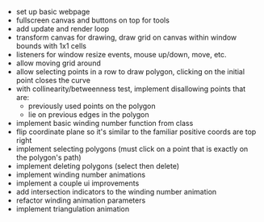 - set up basic webpage
- fullscreen canvas and buttons on top for tools
- add update and render loop
- transform canvas for drawing, draw grid on canvas within window bounds with 1x1 cells
- listeners for window resize events, mouse up/down, move, etc.
- allow moving grid around
- allow selecting points in a row to draw polygon, clicking on the initial point closes the curve
- with collinearity/betweenness test, implement disallowing points that are:
	- previously used points on the polygon
	- lie on previous edges in the polygon
- implement basic winding number function from class
- flip coordinate plane so it's similar to the familiar positive coords are top right
- implement selecting polygons (must click on a point that is exactly on the polygon's path)
- implement deleting polygons (select then delete)
- implement winding number animations
- implement a couple ui improvements
- add intersection indicators to the winding number animation
- refactor winding animation parameters
- implement triangulation animation